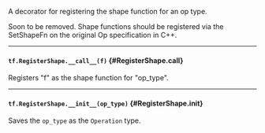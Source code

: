 A decorator for registering the shape function for an op type.

Soon to be removed.  Shape functions should be registered via
the SetShapeFn on the original Op specification in C++.
- - -

#### `tf.RegisterShape.__call__(f)` {#RegisterShape.__call__}

Registers "f" as the shape function for "op_type".


- - -

#### `tf.RegisterShape.__init__(op_type)` {#RegisterShape.__init__}

Saves the `op_type` as the `Operation` type.


